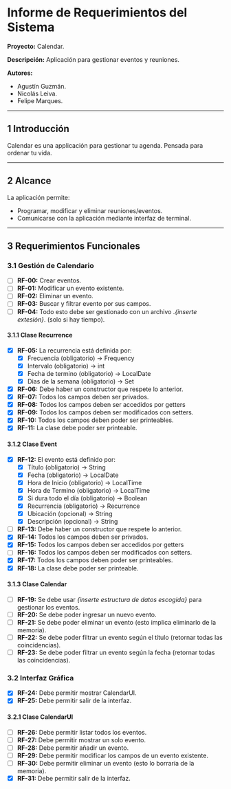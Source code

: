 # **Informe de Requerimientos del Sistema**
**Proyecto:** Calendar.

**Descripción:** Aplicación para gestionar eventos y reuniones.

**Autores:**
- Agustín Guzmán.
- Nicolás Leiva.
- Felipe Marques.

---

## **1 Introducción**
Calendar es una applicación para gestionar tu agenda. Pensada para ordenar tu vida.

---

## **2 Alcance**
La aplicación permite:
- Programar, modificar y eliminar reuniones/eventos.
- Comunicarse con la aplicación mediante interfaz de terminal.

---

## **3 Requerimientos Funcionales**

### **3.1 Gestión de Calendario**
- [ ] **RF-00:** Crear eventos.
- [ ] **RF-01:** Modificar un evento existente.
- [ ] **RF-02:** Eliminar un evento.
- [ ] **RF-03:** Buscar y filtrar evento por sus campos.
- [ ] **RF-04:** Todo esto debe ser gestionado con un archivo .*{inserte extesión}*. (solo si hay tiempo).

#### **3.1.1 Clase Recurrence**
- [x] **RF-05:** La recurrencia está definida por:
    - [x] Frecuencia (obligatorio) -> Frequency
    - [x] Intervalo (obligatorio) -> int
    - [x] Fecha de termino (obligatorio) -> LocalDate
    - [x] Dias de la semana (obligatorio) -> Set<DayOfWeek>
- [x] **RF-06:** Debe haber un constructor que respete lo anterior.
- [x] **RF-07:** Todos los campos deben ser privados.
- [x] **RF-08:** Todos los campos deben ser accedidos por getters
- [x] **RF-09:** Todos los campos deben ser modificados con setters.
- [x] **RF-10:** Todos los campos deben poder ser printeables.
- [x] **RF-11:** La clase debe poder ser printeable.

#### **3.1.2 Clase Event**
- [x] **RF-12:** El evento está definido por:
    - [x] Título (obligatorio) -> String
    - [x] Fecha (obligatorio) -> LocalDate
    - [x] Hora de Inicio (obligatorio) -> LocalTime
    - [x] Hora de Termino (obligatorio) -> LocalTime
    - [x] Si dura todo el día (obligatorio) -> Boolean
    - [x] Recurrencia (obligatorio) -> Recurrence
    - [x] Ubicación (opcional) -> String
    - [x] Descripción (opcional) -> String
- [ ] **RF-13:** Debe haber un constructor que respete lo anterior.
- [x] **RF-14:** Todos los campos deben ser privados.
- [x] **RF-15:** Todos los campos deben ser accedidos por getters
- [ ] **RF-16:** Todos los campos deben ser modificados con setters.
- [x] **RF-17:** Todos los campos deben poder ser printeables.
- [x] **RF-18:** La clase debe poder ser printeable.

#### **3.1.3 Clase Calendar**
- [ ] **RF-19:** Se debe usar *{inserte estructura de datos escogida}* para gestionar los eventos.
- [ ] **RF-20:** Se debe poder ingresar un nuevo evento.
- [ ] **RF-21:** Se debe poder eliminar un evento (esto implica eliminarlo de la memoria).
- [ ] **RF-22:** Se debe poder filtrar un evento según el título (retornar todas las coincidencias).
- [ ] **RF-23:** Se debe poder filtrar un evento según la fecha (retornar todas las coincidencias).

### **3.2 Interfaz Gráfica**
- [x] **RF-24:** Debe permitir mostrar CalendarUI.
- [x] **RF-25:** Debe permitir salir de la interfaz.

#### **3.2.1 Clase CalendarUI**
- [ ] **RF-26:** Debe permitir listar todos los eventos.
- [ ] **RF-27:** Debe permitir mostrar un solo evento.
- [ ] **RF-28:** Debe permitir añadir un evento.
- [ ] **RF-29:** Debe permitir modificar los campos de un evento existente.
- [ ] **RF-30:** Debe permitir eliminar un evento (esto lo borraría de la memoria).
- [x] **RF-31:** Debe permitir salir de la interfaz.
